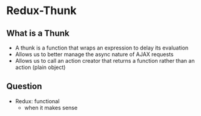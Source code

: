 # Redux-Thunk

## What is a Thunk

- A thunk is a function that wraps an expression to delay its evaluation
- Allows us to better manage the async nature of AJAX requests
- Allows us to call an action creator that returns a function rather than an action (plain object)

## Question

- Redux: functional
    - when it makes sense 